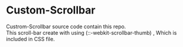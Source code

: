 # Custom-Scrollbar

Custrom-Scrollbar source code contain this repo.
<br>
This scroll-bar create with using (::-webkit-scrollbar-thumb) , Which is included in CSS file.
